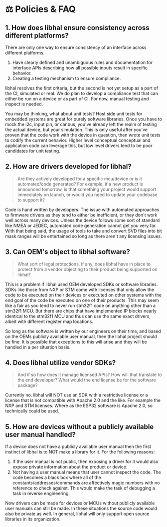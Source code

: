 # ⚖️ Policies & FAQ

## 1. How does libhal ensure consistency across different platforms?

There are only one way to ensure consistency of an interface across different
platforms.

1. Have clearly defined and unambiguous rules and documentation for interface
   APIs describing how all possible inputs result in specific behavior.
2. Creating a testing mechanism to ensure compliance.

libhal resolves the first criteria, but the second is not yet setup as a part
of the CI, simulated or real. We do plan to develop a compliance test that can
either be run on a device or as part of CI. For now, manual testing and inspect
is needed.

You may be thinking, what about unit tests? Host side unit tests for embedded
systems are great for purely software libraries. Once you have to mock the i2c,
input pin, or canbus, you've already left the realm of testing the actual
device, but your simulation. This is only useful after you've proven that the
code work with the device in question, then wrote unit tests to codify the
current behavior. Higher level conceptual conceptual and application code can
leverage this, but low level drivers tend to be poor candidates for unit
testing.

## 2. How are drivers developed for libhal?

> Are they actively developed for a specific mcu/device or is it automated/code
> generated? For example, if a new product is announced tomorrow, is that
> something your project would support immediately on launch, or would you need
> to update your codebase to support it?

Code is hand written by developers. The issue with automated approaches to
firmware drivers as they tend to either be inefficient, or they don't work well
across many devices. Unless the device follows some sort of standard like NMEA
or JEDEC, automated code generation cannot get you very far. With that being
said, the usage of tools to take and convert SVD files into bit mask ranges
will be entertained so long as there aren't any licensing issues.

## 3. Can OEM's object to libhal software?

> What sort of legal protections, if any, does libhal have in place to protect
> from a vendor objecting to their product being supported on libhal?

This is a problem if libhal used OEM developed SDKs or software libraries. SDKs
like those from NXP or STM come with licenses that only allow the code to be
executed on their devices or executed on other systems with the end goal of the
code be executed on one of their products. This may seem like a fair as you
tend to never run stm32f1 code on anything other than a stm32f1 MCU. But there
are chips that have implemented IP blocks nearly identical to the stm32f1 MCU
and thus can use the same exact drivers, albeit with different register map
locations.

So long as the software is written by our engineers on their time, and based on
the OEMs publicly available user manual, then the libhal project should be
fine. It is possible that exceptions to this will arise and they will be handled
in a per situation basis.

## 4. Does libhal utilize vendor SDKs?

> And if so how does it manage licensed APIs?
> How will that translate to the end developer?
> What would the end license be for the software package?

Currently no. libhal will NOT use an SDK with a restrictive license or a license
that is not compatible with Apache 2.0 and the like. For example the NXP and
STM licenses. Where as the ESP32 software is Apache 2.0, so technically could
be used.

## 5. How are devices without a publicly available user manual handled?

If a device does not have a publicly available user manual then the first
instinct of libhal is to NOT make a library for it. For the following reasons:

1. If the user manual is not public, then exposing a driver for it would also
   expose private information about the product or device.
2. Not having a user manual means that user cannot inspect the code. The code
   becomes a black box where all of the constants/addresses/commands are
   affectively magic numbers with no reference to check against. This would make
   the task of debugging a task in reverse engineering.

Now drivers can be made for devices or MCUs without publicly available user
manuals can still be made. In these situations the source code would also be
private as well. In general, libhal will only support open source libraries in
its organization.
